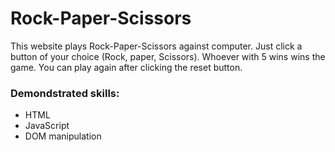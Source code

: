 # Rock-Paper-Scissors

This website plays Rock-Paper-Scissors against computer.
Just click a button of your choice (Rock, paper, Scissors).
Whoever with 5 wins wins the game.
You can play again after clicking the reset button.

### Demondstrated skills:
- HTML
- JavaScript
- DOM manipulation